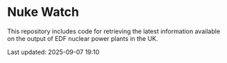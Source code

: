 # Nuke Watch

This repository includes code for retrieving the latest information available on the output of EDF nuclear power plants in the UK.

Last updated: 2025-09-07 19:10